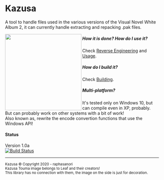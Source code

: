 # Kazusa

A tool to handle files used in the various versions of the Visual Novel White Album 2, it can currently handle extracting and repacking .pak files.<br>

<img align="left" width="250" src="https://i.imgur.com/F8suY5v.png">

##### How it is done? How do I use it?
Check [Reverse Engineering](https://github.com/raphasanori/Kazusa/wiki/Reverse-Engineering) and [Usage](https://github.com/raphasanori/Kazusa/wiki/Usage).<br>

##### How do I build it?

Check [Building](https://github.com/raphasanori/Kazusa/wiki/Building).

##### Multi-platform?

It's tested only on Windows 10, but can compile even in XP, probably.<br>
But can probably work on other systems with a bit of work!<br>
Also known as, rewrite the encode convertion functions that use the Windows API!<br>
#### Status
Version 1.0a<br>
[![Build Status](https://travis-ci.org/raphasanori/Kazusa.svg?branch=master)](https://travis-ci.org/raphasanori/Kazusa)<hr>
<sub>Kazusa © Copyright  2020 - raphasanori<br>
Kazusa Touma image belongs to Leaf and their creators!<br>This library has no connection with them, the image on the side is just for decoration.</sub>